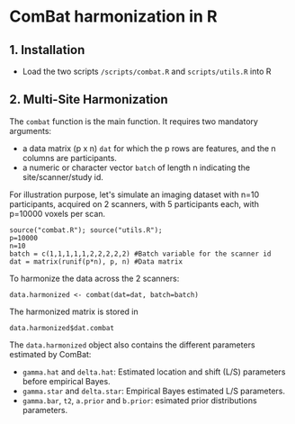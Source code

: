 # ComBat harmonization in R

## 1. Installation

- Load the two scripts `/scripts/combat.R` and `scripts/utils.R` into R

## 2. Multi-Site Harmonization

The  `combat` function is the main function. It requires two mandatory arguments:
- a data matrix (p x n) `dat` for which the p rows are features, and the n columns are participants. 
- a numeric or character vector `batch` of length n indicating the site/scanner/study id. 

For illustration purpose, let's simulate an imaging dataset with n=10 participants, acquired on 2 scanners, with 5 participants each, with p=10000 voxels per scan. 

```{r}
source("combat.R"); source("utils.R");
p=10000
n=10
batch = c(1,1,1,1,1,2,2,2,2,2) #Batch variable for the scanner id
dat = matrix(runif(p*n), p, n) #Data matrix
```
To harmonize the data across the 2 scanners:

```{r}
data.harmonized <- combat(dat=dat, batch=batch)
```
The harmonized matrix is stored in
```{r}
data.harmonized$dat.combat
```
The `data.harmonized` object also contains the different parameters estimated by ComBat:
- `gamma.hat` and `delta.hat`: Estimated location and shift (L/S) parameters before empirical Bayes.
- `gamma.star` and `delta.star`: Empirical Bayes estimated L/S parameters.
- `gamma.bar`, `t2`, `a.prior` and `b.prior`: esimated prior distributions parameters.






